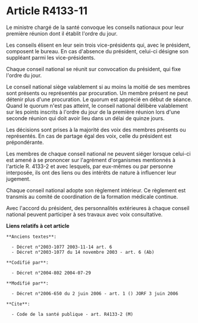 # Article R4133-11

Le ministre chargé de la santé convoque les conseils nationaux pour leur première réunion dont il établit l'ordre du jour.

Les conseils élisent en leur sein trois vice-présidents qui, avec le président, composent le bureau. En cas d'absence du
président, celui-ci désigne son suppléant parmi les vice-présidents.

Chaque conseil national se réunit sur convocation du président, qui fixe l'ordre du jour.

Le conseil national siège valablement si au moins la moitié de ses membres sont présents ou représentés par procuration. Un
membre présent ne peut détenir plus d'une procuration. Le quorum est apprécié en début de séance. Quand le quorum n'est pas
atteint, le conseil national délibère valablement sur les points inscrits à l'ordre du jour de la première réunion lors d'une
seconde réunion qui doit avoir lieu dans un délai de quinze jours.

Les décisions sont prises à la majorité des voix des membres présents ou représentés. En cas de partage égal des voix, celle
du président est prépondérante.

Les membres de chaque conseil national ne peuvent siéger lorsque celui-ci est amené à se prononcer sur l'agrément
d'organismes mentionnés à l'article R. 4133-2 et avec lesquels, par eux-mêmes ou par personne interposée, ils ont des liens
ou des intérêts de nature à influencer leur jugement.

Chaque conseil national adopte son règlement intérieur. Ce règlement est transmis au comité de coordination de la formation
médicale continue.

Avec l'accord du président, des personnalités extérieures à chaque conseil national peuvent participer à ses travaux avec
voix consultative.

**Liens relatifs à cet article**

	**Anciens textes**:

	  - Décret n°2003-1077 2003-11-14 art. 6
	  - Décret n°2003-1077 du 14 novembre 2003 - art. 6 (Ab)

	**Codifié par**:

	  - Décret n°2004-802 2004-07-29

	**Modifié par**:

	  - Décret n°2006-650 du 2 juin 2006 - art. 1 () JORF 3 juin 2006

	**Cite**:

	  - Code de la santé publique - art. R4133-2 (M)
